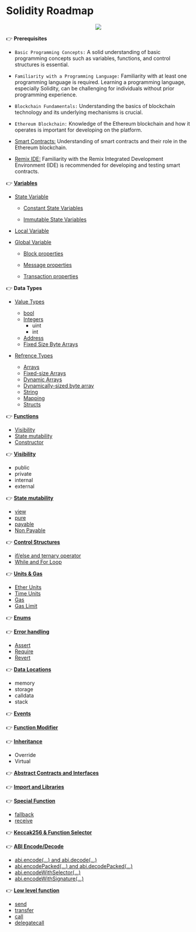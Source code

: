 # Solidity Roadmap

<center><img class="image" src="./assets/images/solidity-roadmap.png"></center>

👉 **Prerequisites**
    
- `Basic Programming Concepts:` A solid understanding of basic programming concepts such as variables, functions, and control structures is essential.

- `Familiarity with a Programming Language:` Familiarity with at least one programming language is required. Learning a programming language, especially Solidity, can be challenging for individuals without prior programming experience. 

- `Blockchain Fundamentals:` Understanding the basics of blockchain technology and its underlying mechanisms is crucial.

- `Ethereum Blockchain:` Knowledge of the Ethereum blockchain and how it operates is important for developing on the platform.

- [Smart Contracts:](https://rootbabu.github.io/basics/smart-contract.md#top) Understanding of smart contracts and their role in the Ethereum blockchain.

- [Remix IDE:](https://rootbabu.github.io/basics/remixide.md#top) Familiarity with the Remix Integrated Development Environment (IDE) is recommended for developing and testing smart contracts.
    
👉 **[Variables](https://rootbabu.github.io/basics/variables-basic.md#top)**
    
- [State Variable](https://rootbabu.github.io/basics/variables-basic.md#state-variables)
    
    - [Constant State Variables](https://rootbabu.github.io/basics/constant-immutable.md#top)
        
    - [Immutable State Variables](https://rootbabu.github.io/basics/constant-immutable.md#immutable)
        
    
- [Local Variable](https://rootbabu.github.io/basics/variables-basic.md#local-variables)
    
- [Global Variable](https://rootbabu.github.io/basics/globally-available-variables.md#top)
        
    - [Block properties](https://rootbabu.github.io/basics/globally-available-variables.md#block-properties)
        
    - [Message properties](https://rootbabu.github.io/basics/globally-available-variables.md#block-properties)
        
    - [Transaction properties](https://rootbabu.github.io/basics/globally-available-variables.md#block-properties)

👉 **Data Types**

- [Value Types](https://rootbabu.github.io/basics/types.md#top)
    - [bool](https://rootbabu.github.io/basics/types.md#boolean)
    - [Integers](https://rootbabu.github.io/basics/types.md#integers)
        - uint
        - int
    - [Address](https://rootbabu.github.io/basics/types.md#address)
    - [Fixed Size Byte Arrays](https://rootbabu.github.io/basics/types.md#fixed-size-byte-arrays)
  
- [Refrence Types](https://rootbabu.github.io/basics/reference-types.md#top)
    - [Arrays](https://rootbabu.github.io/basics/reference-types.md#top)
    - [Fixed-size Arrays](https://rootbabu.github.io/basics/reference-types.md#fixed-size-arrays)
    - [Dynamic Arrays](https://rootbabu.github.io/basics/reference-types.md#dynamic-arrays)
    - [Dynamically-sized byte array](https://rootbabu.github.io/basics/reference-types.md#dynamically-sized-byte-array)
    - [String](https://rootbabu.github.io/basics/reference-types.md#string)
    - [Mapping](https://rootbabu.github.io/basics/reference-types.md#mapping)
    - [Structs](https://rootbabu.github.io/basics/reference-types.md#structs)

👉 **[Functions](https://rootbabu.github.io/basics/functions.md#top)**
- [Visibility](https://rootbabu.github.io/basics/visibility.md#top) 
- [State mutability](https://rootbabu.github.io/basics/state-mutability.md#top)
- [Constructor](https://rootbabu.github.io/basics/variable-functions.md#constructor)
    
👉 **[Visibility](https://rootbabu.github.io/basics/visibility.md#top)**
    
- public
- private
- internal
- external
    
👉 **[State mutability](https://rootbabu.github.io/basics/state-mutability.md#top)**

- [view](https://rootbabu.github.io/basics/state-mutability.md#view-state-mutability-read-not-modify)
- [pure](https://rootbabu.github.io/basics/state-mutability.md#pure-state-mutability-not-read-not-modify)
- [payable](https://rootbabu.github.io/basics/payable.md#top)
- [Non Payable](https://rootbabu.github.io/basics/payable.md#non-payable)
    
👉 **[Control Structures](https://rootbabu.github.io/basics/control-structures.md#top)**

- [if/else and ternary operator](https://rootbabu.github.io/basics/control-structures.md#top)
- [While and For Loop](https://rootbabu.github.io/basics/control-structures.md#while-and-for-loop)
    
👉 **[Units & Gas](https://rootbabu.github.io/basics/units.md#top)**
    
- [Ether Units](https://rootbabu.github.io/basics/units.md#top)
- [Time Units](https://rootbabu.github.io/basics/units.md#time-units)
- [Gas](https://rootbabu.github.io/basics/units.md#gas)
- [Gas Limit](https://rootbabu.github.io/basics/units.md#gas-limit)
    
👉 **[Enums](https://rootbabu.github.io/basics/enums.md#top)**

👉 **[Error handling](https://rootbabu.github.io/basics/error-handling.md#top)**
    
- [Assert](https://rootbabu.github.io/basics/error-handling.md#top)
- [Require](https://rootbabu.github.io/basics/error-handling.md#require)
- [Revert](https://rootbabu.github.io/basics/error-handling.md#revert)
    
👉 **[Data Locations](https://rootbabu.github.io/basics/data-locations.md#data-location)**
    
- memory
- storage
- calldata
- stack
    
👉 **[Events](https://rootbabu.github.io/basics/events.md#top)**

👉 **[Function Modifier](https://rootbabu.github.io/basics/function-modifier.md#top)**

👉 **[Inheritance](https://rootbabu.github.io/basics/inheritance.md#top)**
    
- Override
- Virtual
    
👉 **[Abstract Contracts and Interfaces](https://rootbabu.github.io/basics/interfaces.md#top)**

👉 **[Import and Libraries](https://rootbabu.github.io/basics/import.md#top)**

👉 **[Special Function](https://rootbabu.github.io/basics/special-functions.md#top)**
- [fallback](https://rootbabu.github.io/basics/special-functions.md#top)
- [receive](https://rootbabu.github.io/basics/special-functions.md#receive-ether-function)
  
👉 **[Keccak256 & Function Selector](https://rootbabu.github.io/basics/keccak256.md#top)**

👉 **[ABI Encode/Decode](https://rootbabu.github.io/basics/abi.md#top)**

- [abi.encode(...) and abi.decode(...)](https://rootbabu.github.io/basics/abi.md#abiencode-and-abidecode)
- [abi.encodePacked(...) and abi.decodePacked(...)](https://rootbabu.github.io/basics/abi.md#abiencodepacked-and-abidecodepacked)
- [abi.encodeWithSelector(...)](https://rootbabu.github.io/basics/abi.md#abiencodewithselector)
- [abi.encodeWithSignature(...)](https://rootbabu.github.io/basics/abi.md#abiencodewithsignature)
  
👉 **[Low level function](https://rootbabu.github.io/basics/low-level-function.md#top)**
- [send](https://rootbabu.github.io/basics/low-level-function.md#top)
- [transfer](https://rootbabu.github.io/basics/low-level-function.md#transfer)
- [call](https://rootbabu.github.io/basics/low-level-function.md#call)
- [delegatecall](https://rootbabu.github.io/basics/low-level-function.md#delegatecall)
